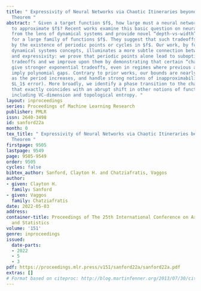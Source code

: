 ```yaml
---
title: " Expressivity of Neural Networks via Chaotic Itineraries beyond Sharkovsky’s
  Theorem "
abstract: " Given a target function $f$, how large must a neural network be in order
  to approximate $f$? Recent works examine this basic question on neural network expressivity
  from the lens of dynamical systems and provide novel “depth-vs-width” tradeoffs
  for a large family of functions $f$. They suggest that such tradeoffs are governed
  by the existence of periodic points or cycles in $f$. Our work, by further deploying
  dynamical systems concepts, illuminates a more subtle connection between periodicity
  and expressivity: we prove that periodic points alone lead to suboptimal depth-width
  tradeoffs and we improve upon them by demonstrating that certain “chaotic itineraries”
  give stronger exponential tradeoffs, even in regimes where previous analyses only
  imply polynomial gaps. Contrary to prior works, our bounds are nearly-optimal, tighten
  as the period increases, and handle strong notions of inapproximability (e.g., constant
  $L_1$ error). More broadly, we identify a phase transition to the chaotic regime
  that exactly coincides with an abrupt shift in other notions of function complexity,
  including VC-dimension and topological entropy. "
layout: inproceedings
series: Proceedings of Machine Learning Research
publisher: PMLR
issn: 2640-3498
id: sanford22a
month: 0
tex_title: " Expressivity of Neural Networks via Chaotic Itineraries beyond Sharkovsky’s
  Theorem "
firstpage: 9505
lastpage: 9549
page: 9505-9549
order: 9505
cycles: false
bibtex_author: Sanford, Clayton H. and Chatziafratis, Vaggos
author:
- given: Clayton H.
  family: Sanford
- given: Vaggos
  family: Chatziafratis
date: 2022-05-03
address:
container-title: Proceedings of The 25th International Conference on Artificial Intelligence
  and Statistics
volume: '151'
genre: inproceedings
issued:
  date-parts:
  - 2022
  - 5
  - 3
pdf: https://proceedings.mlr.press/v151/sanford22a/sanford22a.pdf
extras: []
# Format based on citeproc: http://blog.martinfenner.org/2013/07/30/citeproc-yaml-for-bibliographies/
---
```


